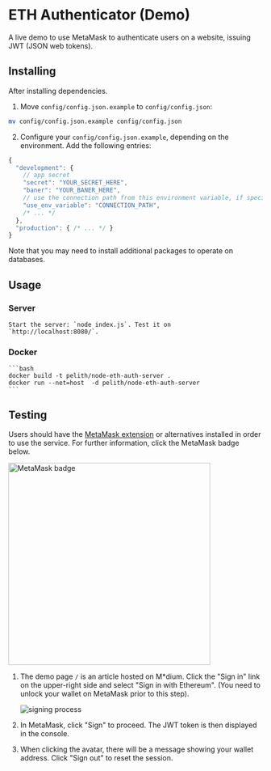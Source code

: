 # ETH Authenticator (Demo)

A live demo to use MetaMask to authenticate users on a website, issuing JWT (JSON web tokens).

## Installing

After installing dependencies.

1. Move `config/config.json.example` to `config/config.json`:
  ```bash
  mv config/config.json.example config/config.json
  ```

2. Configure your `config/config.json.example`, depending on the environment. Add the following entries:
  ```js
  {
    "development": {
      // app secret
      "secret": "YOUR_SECRET_HERE",
      "baner": "YOUR_BANER_HERE",
      // use the connection path from this environment variable, if specified
      "use_env_variable": "CONNECTION_PATH",
      /* ... */
    },
    "production": { /* ... */ }
  }
  ```

   Note that you may need to install additional packages to operate on databases.

## Usage
  ### Server
    Start the server: `node index.js`. Test it on `http://localhost:8080/`.

  ### Docker
    ```bash
    docker build -t pelith/node-eth-auth-server .
    docker run --net=host  -d pelith/node-eth-auth-server
    ```

## Testing

Users should have the [MetaMask extension](https://github.com/MetaMask/metamask-extension) or alternatives installed in order to use the service. For further information, click the MetaMask badge below.

[<img alt="MetaMask badge" src="https://github.com/MetaMask/faq/blob/master/images/download-metamask.png" width="400">](https://metamask.io)

1. The demo page `/` is an article hosted on M\*dium. Click the "Sign in" link on the upper-right side and select "Sign in with Ethereum". (You need to unlock your wallet on MetaMask prior to this step).

   ![signing process](https://user-images.githubusercontent.com/5269414/43250814-cbdc2832-90f0-11e8-8a75-71565fbb9e3d.png)

2. In MetaMask, click "Sign" to proceed. The JWT token is then displayed in the console.
3. When clicking the avatar, there will be a message showing your wallet address. Click "Sign out" to reset the session.
